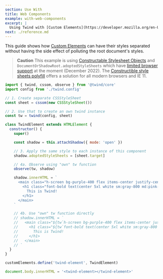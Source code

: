 ```yaml
---
section: Use With
title: Web Components
example: with-web-components
excerpt: |
  Using Twind with [Custom Elements](https://developer.mozilla.org/en-US/docs/Web/Web_Components/Using_custom_elements) and [Shadow DOM](https://developer.mozilla.org/en-US/docs/Web/Web_Components/Using_shadow_DOM)
next: ./reference.md
---
```


This guide shows how [Custom Elements](https://developer.mozilla.org/en-US/docs/Web/Web_Components/Using_custom_elements) can have their styles separated without having the side effect of polluting the root document's styles.

> **Caution**
> This example is using [Constructable Stylesheet Objects](https://wicg.github.io/construct-stylesheets/) and `DocumentOrShadowRoot.adoptedStyleSheets` which have [limited browser support](https://caniuse.com/mdn-api_document_adoptedstylesheets) at the moment (December 2022). The [Constructible style sheets polyfill](https://github.com/calebdwilliams/construct-style-sheets) offers a solution for all modern browsers and IE 11.

```js
import { twind, cssom, observe } from '@twind/core'
import config from './twind.config'

// 1. Create separate CSSStyleSheet
const sheet = cssom(new CSSStyleSheet())

// 2. Use that to create an own twind instance
const tw = twind(config, sheet)

class TwindElement extends HTMLElement {
  constructor() {
    super()

    const shadow = this.attachShadow({ mode: 'open' })

    // 3. Apply the same style to each instance of this component
    shadow.adoptedStyleSheets = [sheet.target]

    // 4a. Observe using "own" tw function
    observe(tw, shadow)

    shadow.innerHTML = `
      <main class="h-screen bg-purple-400 flex items-center justify-center">
        <h1 class="font-bold text(center 5xl white sm:gray-800 md:pink-700)">
          This is Twind!
        </h1>
      </main>
    `

    // 4b. Use "own" tw function directly
    // shadow.innerHTML = `
    //   <main class="${tw`h-screen bg-purple-400 flex items-center justify-center`}">
    //     <h1 class="${tw`font-bold text(center 5xl white sm:gray-800 md:pink-700)`}">
    //       This is Twind!
    //     </h1>
    //   </main>
    // `
  }
}

customElements.define('twind-element', TwindElement)

document.body.innerHTML = '<twind-element></twind-element>'
```
